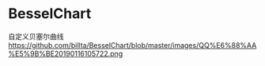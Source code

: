 # BesselChart
自定义贝塞尔曲线
https://github.com/billta/BesselChart/blob/master/images/QQ%E6%88%AA%E5%9B%BE20190116105722.png
